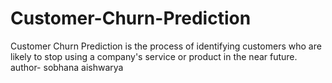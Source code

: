 # Customer-Churn-Prediction
Customer Churn Prediction is the process of identifying customers who are likely to stop using a company's service or product in the near future.
<br>
author- sobhana aishwarya
